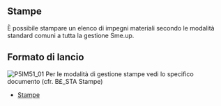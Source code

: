 ## Stampe
È possibile stampare un elenco di impegni materiali secondo le modalità standard comuni a tutta la gestione Sme.up.
## Formato di lancio
![P5IM51_01](https://doc.smeup.com/immagini/MBDOC_OGG-P_P5IM51/P5IM51_01.png)
Per le modalità di gestione stampe vedi lo specifico documento (cfr. B£_STA Stampe)
- [Stampe](Sorgenti/DOC_OPE/TA/B£AMO/B£_STA)
